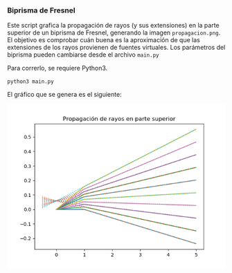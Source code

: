 ### Biprisma de Fresnel
Este script grafica la propagación de rayos (y sus extensiones) en la parte superior de un biprisma de Fresnel, generando la imagen `propagacion.png`. El objetivo es comprobar cuán buena es la aproximación de que las extensiones de los rayos provienen de fuentes virtuales.
Los parámetros del biprisma pueden cambiarse desde el archivo `main.py`

Para correrlo, se requiere Python3.
```
python3 main.py
```

El gráfico que se genera es el siguiente:

![alt text](https://github.com/rlugones/fresnelbiprism/blob/master/propagacion.png "Propagacion de rayos y sus extensiones")
